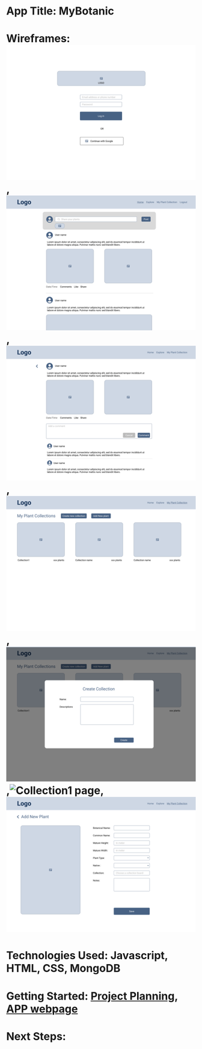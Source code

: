 # App Title: MyBotanic

# Wireframes: 	![Login page](/wireframes/Login%20page.png),![Home page](/wireframes/Home%20page.png),![Commenting page](/wireframes/Commenting%20page.png),![My collection page](/wireframes/My%20Collection%20Page.png),![Create collection page](/wireframes/Create%20Collection%20Page.png),![Collection1 page](/wireframes/Collection%201%20Page.pngg),![New plant page](/wireframes/New%20Plant%20page.png)

# Technologies Used: Javascript, HTML, CSS, MongoDB

# Getting Started: [Project Planning](https://trello.com/b/1htQvFeY/gaproject2), [APP webpage]()

# Next Steps: 